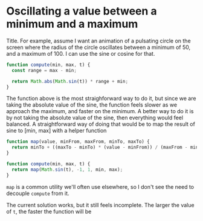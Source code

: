 # Oscillating a value between a minimum and a maximum

Title. For example, assume I want an animation of a pulsating circle on the screen where the radius of the circle oscillates between a minimum of 50, and a maximum of 100. I can use the sine or cosine for that.

```javascript
function compute(min, max, t) {
  const range = max - min;

  return Math.abs(Math.sin(t)) * range + min;
}
```

The function above is the most straighforward way to do it, but since we are taking the absolute value of the sine, the function feels slower as we approach the maximum, and faster on the minimum. A better way to do it is by not taking the absolute value of the sine, then everything would feel balanced. A straightforward way of doing that would be to map the result of sine to [min, max] with a helper function

```javascript
function map(value, minFrom, maxFrom, minTo, maxTo) {
  return minTo + ((maxTo - minTo) * (value - minFrom)) / (maxFrom - minFrom);
}

function compute(min, max, t) {
  return map(Math.sin(t), -1, 1, min, max);
}
```

`map` is a common utility we'll often use elsewhere, so I don't see the need to decouple `compute` from it.

The current solution works, but it still feels incomplete. The larger the value of `t`, the faster the function will be